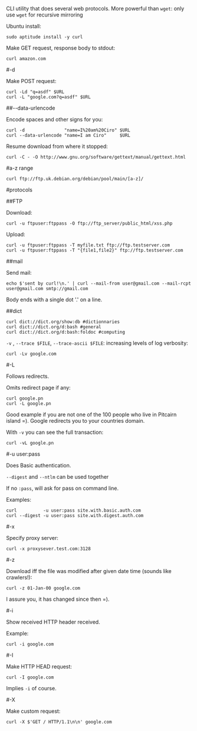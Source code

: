 CLI utility that does several web protocols.
More powerful than `wget`: only use `wget` for recursive mirroring

Ubuntu install:

    sudo aptitude install -y curl

Make GET request, response body to stdout:

    curl amazon.com

#-d

Make POST request:

    curl -Ld "q=asdf" $URL
    curl -L "google.com?q=asdf" $URL

##--data-urlencode

Encode spaces and other signs for you:

    curl -d               "name=I%20am%20Ciro" $URL
    curl --data-urlencode "name=I am Ciro"     $URL

Resume download from where it stopped:

    curl -C - -O http://www.gnu.org/software/gettext/manual/gettext.html

#a-z range

    curl ftp://ftp.uk.debian.org/debian/pool/main/[a-z]/

#protocols

##FTP

Download:

    curl -u ftpuser:ftppass -O ftp://ftp_server/public_html/xss.php

Upload:

    curl -u ftpuser:ftppass -T myfile.txt ftp://ftp.testserver.com
    curl -u ftpuser:ftppass -T "{file1,file2}" ftp://ftp.testserver.com

##mail

Send mail:

    echo $'sent by curl!\n.' | curl --mail-from user@gmail.com --mail-rcpt user@gmail.com smtp://gmail.com

Body ends with a single dot '.' on a line.

##dict

    curl dict://dict.org/show:db #dictionnaries
    curl dict://dict.org/d:bash #general
    curl dict://dict.org/d:bash:foldoc #computing

`-v` , `--trace $FILE`, `--trace-ascii $FILE`: increasing levels of log verbosity:

    curl -Lv google.com

#-L

Follows redirects.

Omits redirect page if any:

    curl google.pn
    curl -L google.pn

Good example if you are not one of the 100 people who live in Pitcairn island =). Google redirects you to your countries domain.

With `-v` you can see the full transaction:

    curl -vL google.pn

#-u user:pass

Does Basic authentication.

`--digest` and `--ntlm` can be used together

If no `:pass`, will ask for pass on command line.

Examples:

    curl          -u user:pass site.with.basic.auth.com
    curl --digest -u user:pass site.with.digest.auth.com

#-x

Specify proxy server:

    curl -x proxysever.test.com:3128

#-z

Download iff the file was modified after given date time (sounds like crawlers!):

    curl -z 01-Jan-00 google.com

I assure you, it has changed since then =).

#-i

Show received HTTP header received.

Example:

    curl -i google.com

#-I

Make HTTP HEAD request:

    curl -I google.com

Implies `-i` of course.

#-X

Make custom request:

    curl -X $'GET / HTTP/1.1\n\n' google.com
